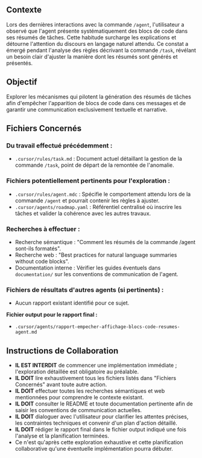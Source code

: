 ## Contexte

Lors des dernières interactions avec la commande `/agent`, l'utilisateur a observé que l'agent présente systématiquement des blocs de code dans ses résumés de tâches. Cette habitude surcharge les explications et détourne l'attention du discours en langage naturel attendu. Ce constat a émergé pendant l'analyse des règles décrivant la commande `/task`, révélant un besoin clair d'ajuster la manière dont les résumés sont générés et présentés.

## Objectif

Explorer les mécanismes qui pilotent la génération des résumés de tâches afin d'empêcher l'apparition de blocs de code dans ces messages et de garantir une communication exclusivement textuelle et narrative.

## Fichiers Concernés

### Du travail effectué précédemment :
- `.cursor/rules/task.md` : Document actuel détaillant la gestion de la commande `/task`, point de départ de la remontée de l'anomalie.

### Fichiers potentiellement pertinents pour l'exploration :
- `.cursor/rules/agent.mdc` : Spécifie le comportement attendu lors de la commande `/agent` et pourrait contenir les règles à ajuster.
- `.cursor/agents/roadmap.yaml` : Référentiel centralisé où inscrire les tâches et valider la cohérence avec les autres travaux.

### Recherches à effectuer :
- Recherche sémantique : "Comment les résumés de la commande /agent sont-ils formatés".
- Recherche web : "Best practices for natural language summaries without code blocks".
- Documentation interne : Vérifier les guides éventuels dans `documentation/` sur les conventions de communication de l'agent.

### Fichiers de résultats d'autres agents (si pertinents) :
- Aucun rapport existant identifié pour ce sujet.

**Fichier output pour le rapport final :**
- `.cursor/agents/rapport-empecher-affichage-blocs-code-resumes-agent.md`

## Instructions de Collaboration

- **IL EST INTERDIT** de commencer une implémentation immédiate ; l'exploration détaillée est obligatoire au préalable.
- **IL DOIT** lire exhaustivement tous les fichiers listés dans "Fichiers Concernés" avant toute autre action.
- **IL DOIT** effectuer toutes les recherches sémantiques et web mentionnées pour comprendre le contexte existant.
- **IL DOIT** consulter le README et toute documentation pertinente afin de saisir les conventions de communication actuelles.
- **IL DOIT** dialoguer avec l'utilisateur pour clarifier les attentes précises, les contraintes techniques et convenir d'un plan d'action détaillé.
- **IL DOIT** rédiger le rapport final dans le fichier output indiqué une fois l'analyse et la planification terminées.
- Ce n'est qu'après cette exploration exhaustive et cette planification collaborative qu'une éventuelle implémentation pourra débuter.

